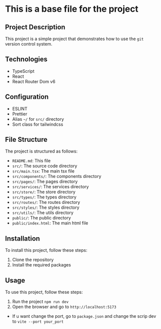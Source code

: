 # This is a base file for the project

## Project Description

This project is a simple project that demonstrates how to use the `git` version control system.

## Technologies

-   TypeScript
-   React
-   React Router Dom v6

## Configuration

-   ESLINT
-   Prettier
-   Alias `~/` for `src/` directory
-   Sort class for tailwindcss

## File Structure

The project is structured as follows:

-   `README.md`: This file
-   `src/`: The source code directory
-   `src/main.tsx`: The main tsx file
-   `src/components/`: The components directory
-   `src/pages/`: The pages directory
-   `src/services/`: The services directory
-   `src/store/`: The store directory
-   `src/types/`: The types directory
-   `src/routes/`: The routes directory
-   `src/styles/`: The styles directory
-   `src/utils/`: The utils directory
-   `public/`: The public directory
-   `public/index.html`: The main html file

## Installation

To install this project, follow these steps:

1. Clone the repository
2. Install the required packages

## Usage

To use this project, follow these steps:

1. Run the project `npm run dev`
2. Open the browser and go to `http://localhost:5173`

-   If u want change the port, go to `package.json` and change the scrip dev to `vite --port your_port`
